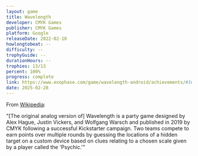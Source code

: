 ```yaml
---
layout: game
title: Wavelength
developer: CMYK Games
publisher: CMYK Games
platform: Google
releaseDate: 2022-02-10
howlongtobeat: --
difficulty: --
trophyGuide: --
durationHours: --
trophies: 13/13
percent: 100%
progress: complete
link: https://www.exophase.com/game/wavelength-android/achievements/#1644034
date: 2025-02-28
---
```


From [Wikipedia](https://en.wikipedia.org/wiki/Wavelength_(game)):

"[The original analog version of] Wavelength is a party game designed by Alex Hague, Justin Vickers, and Wolfgang Warsch and published in 2019 by CMYK following a successful Kickstarter campaign. Two teams compete to earn points over multiple rounds by guessing the locations of a hidden target on a custom device based on clues relating to a chosen scale given by a player called the 'Psychic.'"
